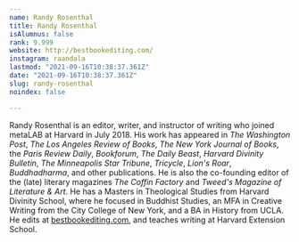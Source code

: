 ```yaml
---
name: Randy Rosenthal
title: Randy Rosenthal
isAlumnus: false
rank: 9.999
website: http://bestbookediting.com/
instagram: raandala
lastmod: "2021-09-16T10:38:37.361Z"
date: "2021-09-16T10:38:37.361Z"
slug: randy-rosenthal
noindex: false

---
```

Randy Rosenthal is an editor, writer, and instructor of writing who joined metaLAB at Harvard in July 2018. His work has appeared in *The Washington Post*, *The Los Angeles Review of Books*, *The New York Journal of Books*, the *Paris Review Daily*, *Bookforum*, *The Daily Beast*, *Harvard Divinity Bulletin*, *The Minneapolis Star Tribune*, *Tricycle*, *Lion's Roar*, *Buddhadharma*, and other publications. He is also the co-founding editor of the (late) literary magazines *The Coffin Factory* and *Tweed's Magazine of Literature & Art*. He has a Masters in Theological Studies from Harvard Divinity School, where he focused in Buddhist Studies, an MFA in Creative Writing from the City College of New York, and a BA in History from UCLA. He edits at [bestbookediting.com](http://www.bestbookediting.com/), and teaches writing at Harvard Extension School.
